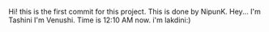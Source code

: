 Hi! this is the first commit for this project. This is done by NipunK.
Hey... I'm Tashini
I'm Venushi. Time is 12:10 AM now.
i'm lakdini:)
